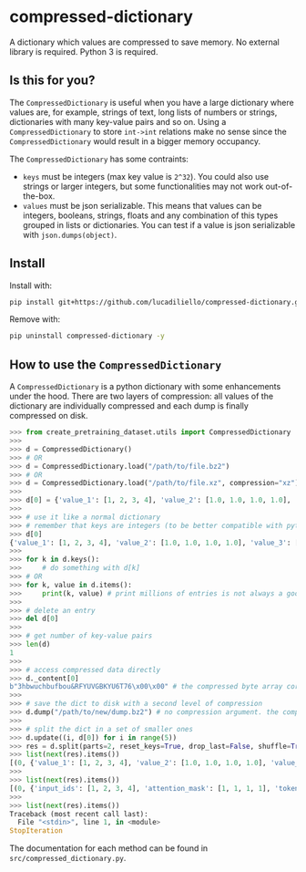 # compressed-dictionary
A dictionary which values are compressed to save memory. No external library is required. Python 3 is required.

## Is this for you?

The `CompressedDictionary` is useful when you have a large dictionary where values are, for example, strings of text, long lists of numbers or strings, dictionaries with many key-value pairs and so on. Using a `CompressedDictionary` to store `int->int` relations make no sense since the `CompressedDictionary` would result in a bigger memory occupancy.

The `CompressedDictionary` has some contraints:
- `keys` must be integers (max key value is `2^32`). You could also use strings or larger integers, but some functionalities may not work out-of-the-box.
- `values` must be json serializable. This means that values can be integers, booleans, strings, floats and any combination of this types grouped in lists or dictionaries. You can test if a value is json serializable with `json.dumps(object)`.


## Install

Install with:
```bash
pip install git+https://github.com/lucadiliello/compressed-dictionary.git --upgrade
```

Remove with:
```bash
pip uninstall compressed-dictionary -y
```


## How to use the `CompressedDictionary`

A `CompressedDictionary` is a python dictionary with some enhancements under the hood. There are two layers of compression: all values of the dictionary are individually compressed and each dump is finally compressed on disk.

```python
>>> from create_pretraining_dataset.utils import CompressedDictionary
>>>
>>> d = CompressedDictionary()
>>> # OR
>>> d = CompressedDictionary.load("/path/to/file.bz2")
>>> # OR
>>> d = CompressedDictionary.load("/path/to/file.xz", compression="xz")
>>>
>>> d[0] = {'value_1': [1, 2, 3, 4], 'value_2': [1.0, 1.0, 1.0, 1.0], 'value_3': ["hi", "I", "am", "Luca"], 'value_4': [True, False, True, True]}
>>>
>>> # use it like a normal dictionary
>>> # remember that keys are integers (to be better compatible with pytorch dataset indexing with integers)
>>> d[0]
{'value_1': [1, 2, 3, 4], 'value_2': [1.0, 1.0, 1.0, 1.0], 'value_3': ["hi", "I", "am", "Luca"], 'value_4': [True, False, True, True]}
>>>
>>> for k in d.keys():
>>>     # do something with d[k]
>>> # OR
>>> for k, value in d.items():
>>>     print(k, value) # print millions of entries is not always a good idea...
>>>
>>> # delete an entry
>>> del d[0]
>>>
>>> # get number of key-value pairs
>>> len(d)
1
>>>
>>> # access compressed data directly
>>> d._content[0]
b"3hbwuchbufbou&RFYUVGBKYU6T76\x00\x00" # the compressed byte array corresponding to the d[0] value
>>>
>>> # save the dict to disk with a second level of compression
>>> d.dump("/path/to/new/dump.bz2") # no compression argument. the compression is the same used for values.
>>>
>>> # split the dict in a set of smaller ones
>>> d.update((i, d[0]) for i in range(5))
>>> res = d.split(parts=2, reset_keys=True, drop_last=False, shuffle=True) # splits are returned as a generator
>>> list(next(res).items())
[(0, {'value_1': [1, 2, 3, 4], 'value_2': [1.0, 1.0, 1.0, 1.0], 'value_3': ["hi", "I", "am", "Luca"], 'value_4': [True, False, True, True]}), (1, {'value_1': [1, 2, 3, 4], 'value_2': [1.0, 1.0, 1.0, 1.0], 'value_3': ["hi", "I", "am", "Luca"], 'value_4': [True, False, True, True]}), (2, {'value_1': [1, 2, 3, 4], 'value_2': [1.0, 1.0, 1.0, 1.0], 'value_3': ["hi", "I", "am", "Luca"], 'value_4': [True, False, True, True]})]
>>>
>>> list(next(res).items())
[(0, {'input_ids': [1, 2, 3, 4], 'attention_mask': [1, 1, 1, 1], 'token_type_ids': [0, 0, 1, 1], 'words_tails': [True, False, True, True]}), (1, {'input_ids': [1, 2, 3, 4], 'attention_mask': [1, 1, 1, 1], 'token_type_ids': [0, 0, 1, 1], 'words_tails': [True, False, True, True]})]
>>>
>>> list(next(res).items())
Traceback (most recent call last):
  File "<stdin>", line 1, in <module>
StopIteration
```

The documentation for each method can be found in `src/compressed_dictionary.py`.
